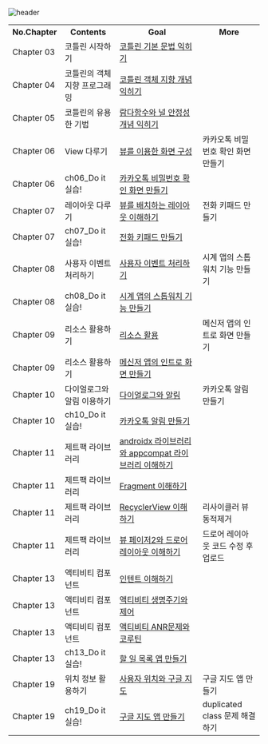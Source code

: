 
![header](https://capsule-render.vercel.app/api?type=Rounded&color=gradient&height=100&section=footer&text=2022-2%20Mobile%20App%20Programming&fontSize=30)

<table>
  <th> No.Chapter </th>
  <th> Contents </th>
  <th> Goal </th>
  <th> More </th>
  <tr>
    <td> Chapter 03 </td>
    <td> 
        코틀린 시작하기
    </td>
    <td> <a href="https://github.com/B-JayU/2022-2-Mobile-App-Programing/blob/afab8bc8c9d30f8cf3e7a65afc57be71ec014408/Kotlin%20%E1%84%86%E1%85%AE%E1%86%AB%E1%84%87%E1%85%A5%E1%86%B8%20%E1%84%8B%E1%85%B5%E1%84%85%E1%85%A9%E1%86%AB/ch03.%20%E1%84%8F%E1%85%A9%E1%84%90%E1%85%B3%E1%86%AF%E1%84%85%E1%85%B5%E1%86%AB%20%E1%84%89%E1%85%B5%E1%84%8C%E1%85%A1%E1%86%A8%E1%84%92%E1%85%A1%E1%84%80%E1%85%B5.pdf">코틀린 기본 문법 익히기 </td>
    <td></td>
  </tr>
  <tr>
    <td> Chapter 04 </td>
    <td> 
      코틀린의 객체 지향 프로그래밍
    </td>
    <td> <a href="https://github.com/B-JayU/2022-2-Mobile-App-Programing/blob/afab8bc8c9d30f8cf3e7a65afc57be71ec014408/Kotlin%20%E1%84%86%E1%85%AE%E1%86%AB%E1%84%87%E1%85%A5%E1%86%B8%20%E1%84%8B%E1%85%B5%E1%84%85%E1%85%A9%E1%86%AB/ch04.%20%E1%84%8F%E1%85%A9%E1%84%90%E1%85%B3%E1%86%AF%E1%84%85%E1%85%B5%E1%86%AB%20%E1%84%80%E1%85%A2%E1%86%A8%E1%84%8E%E1%85%A6%E1%84%8C%E1%85%B5%E1%84%92%E1%85%A3%E1%86%BC%20%E1%84%91%E1%85%B3%E1%84%85%E1%85%A9%E1%84%80%E1%85%B3%E1%84%85%E1%85%A2%E1%84%86%E1%85%B5%E1%86%BC.pdf">코틀린 객체 지향 개념 익히기</td>
    <td></td>
  </tr>
  <tr>
    <td> Chapter 05 </td>
    <td> 
      코틀린의 유용한 기법
    </td>
    <td> <a href="https://github.com/B-JayU/2022-2-Mobile-App-Programing/blob/afab8bc8c9d30f8cf3e7a65afc57be71ec014408/Kotlin%20%E1%84%86%E1%85%AE%E1%86%AB%E1%84%87%E1%85%A5%E1%86%B8%20%E1%84%8B%E1%85%B5%E1%84%85%E1%85%A9%E1%86%AB/ch05.%20%E1%84%8F%E1%85%A9%E1%84%90%E1%85%B3%E1%86%AF%E1%84%85%E1%85%B5%E1%86%AB%E1%84%8B%E1%85%B4%20%E1%84%8B%E1%85%B2%E1%84%8B%E1%85%AD%E1%86%BC%E1%84%92%E1%85%A1%E1%86%AB%20%E1%84%80%E1%85%B5%E1%84%87%E1%85%A5%E1%86%B8.pdf
">람다함수와 널 안정성 개념 익히기</td>
    <td></td>
  </tr>
  <tr>
    <td> Chapter 06 </td>
    <td> 
      View 다루기
    </td>
    <td> <a href="https://github.com/B-JayU/2022-2-Mobile-App-Programing/blob/a95bab3486b9445b4068d3ea7d0524e6a72226cf/CH06_View/%EB%B7%B0%EB%A5%BC%20%EC%9D%B4%EC%9A%A9%ED%95%9C%20%ED%99%94%EB%A9%B4%EA%B5%AC%EC%84%B1.md">뷰를 이용한 화면 구성 </td>
    <td> 카카오톡 비밀번호 확인 화면 만들기 </td>
  </tr>
  <tr>
    <td> Chapter 06 </td>
    <td> 
      ch06_Do it 실습!
    </td>
    <td> <a href="https://github.com/B-JayU/2022-2-Mobile-App-Programing/tree/main/CH06_View/kakao_password">카카오톡 비밀번호 확인 화면 만들기 </td>
    <td></td>
  </tr>
  <tr>
    <td> Chapter 07 </td>
    <td> 
      레이아웃 다루기
    </td>
    <td> <a href="https://github.com/B-JayU/2022-2-Mobile-App-Programing/blob/63b726e801297839029d0a9599d79c79697cbe61/CH07_Layout/%EB%A0%88%EC%9D%B4%EC%95%84%EC%9B%83.md">뷰를 배치하는 레이아웃 이해하기 </td>
    <td> 전화 키패드 만들기 </td>
  </tr>
  <tr>
    <td> Chapter 07 </td>
    <td> 
      ch07_Do it 실습!
    </td>
    <td> <a href="https://github.com/B-JayU/2022-2-Mobile-App-Programing/tree/main/CH07_Layout/%EC%A0%84%ED%99%94%20%ED%82%A4%ED%8C%A8%EB%93%9C%20%EB%A7%8C%EB%93%A4%EA%B8%B0">전화 키패드 만들기 </td>
    <td></td>
  </tr>
  <tr>
    <td> Chapter 08 </td>
    <td> 
      사용자 이벤트 처리하기
    </td>
    <td> <a href="https://github.com/B-JayU/2022-2-Mobile-App-Programing/blob/0921dc44c0fb97e574474975eedfba333a887ecd/CH08_%EC%82%AC%EC%9A%A9%EC%9E%90%20%EC%9D%B4%EB%B2%A4%ED%8A%B8%20%EC%B2%98%EB%A6%AC%ED%95%98%EA%B8%B0/%EC%82%AC%EC%9A%A9%EC%9E%90%20%EC%9D%B4%EB%B2%A4%ED%8A%B8.md"> 사용자 이벤트 처리하기 </td>
    <td> 시계 앱의 스톱워치 기능 만들기 </td>
  </tr>
  <tr>
    <td> Chapter 08 </td>
    <td> 
      ch08_Do it 실습!
    </td>
    <td> <a href="https://github.com/B-JayU/2022-2-Mobile-App-Programing/tree/main/CH08_%EC%82%AC%EC%9A%A9%EC%9E%90%20%EC%9D%B4%EB%B2%A4%ED%8A%B8%20%EC%B2%98%EB%A6%AC%ED%95%98%EA%B8%B0/%E1%84%89%E1%85%B5%E1%84%80%E1%85%A8%20%E1%84%8B%E1%85%A2%E1%86%B8%E1%84%8B%E1%85%B4%20%E1%84%89%E1%85%B3%E1%84%90%E1%85%A9%E1%86%B8%E1%84%8B%E1%85%AF%E1%84%8E%E1%85%B5%20%E1%84%80%E1%85%B5%E1%84%82%E1%85%B3%E1%86%BC%20%E1%84%86%E1%85%A1%E1%86%AB%E1%84%83%E1%85%B3%E1%86%AF%E1%84%80%E1%85%B5"> 시계 앱의 스톱워치 기능 만들기 </td>
    <td></td>
  </tr> 
  <tr>
    <td> Chapter 09 </td>
    <td> 
      리소스 활용하기
    </td>
    <td> <a href="https://github.com/B-JayU/2022-2-Mobile-App-Programing/blob/633b19d24250387b94fbcdec9619c9f42d817bf8/CH09_%EB%A6%AC%EC%86%8C%EC%8A%A4%20%ED%99%9C%EC%9A%A9%ED%95%98%EA%B8%B0/%EB%A6%AC%EC%86%8C%EC%8A%A4%20%ED%99%9C%EC%9A%A9.md"> 리소스 활용 </td>
    <td> 메신저 앱의 인트로 화면 만들기 </td>
  </tr>
  <tr>
    <td> Chapter 09 </td>
    <td> 
      리소스 활용하기
    </td>
    <td> <a href="https://github.com/B-JayU/2022-2-Mobile-App-Programing/tree/main/CH09_%EB%A6%AC%EC%86%8C%EC%8A%A4%20%ED%99%9C%EC%9A%A9%ED%95%98%EA%B8%B0/%E1%84%86%E1%85%A6%E1%84%89%E1%85%B5%E1%86%AB%E1%84%8C%E1%85%A5%20%E1%84%8B%E1%85%A2%E1%86%B8%E1%84%8B%E1%85%B4%20%E1%84%8B%E1%85%B5%E1%86%AB%E1%84%90%E1%85%B3%E1%84%85%E1%85%A9%20%E1%84%92%E1%85%AA%E1%84%86%E1%85%A7%E1%86%AB"> 메신저 앱의 인트로 화면 만들기 </td>
    <td> </td>
  </tr>
  <tr>
    <td> Chapter 10 </td>
    <td> 
      다이얼로그와 알림 이용하기
    </td>
    <td> <a href="https://github.com/B-JayU/2022-2-Mobile-App-Programing/blob/485d9b7ea72565699de761242295ef605a492dd7/CH10_%EB%8B%A4%EC%9D%B4%EC%96%BC%EB%A1%9C%EA%B7%B8%EC%99%80%20%EC%95%8C%EB%A6%BC%20%EC%9D%B4%EC%9A%A9%ED%95%98%EA%B8%B0/%EB%8B%A4%EC%9D%B4%EC%96%BC%EB%A1%9C%EA%B7%B8%EC%99%80%20%EC%95%8C%EB%A6%BC.md"> 다이얼로그와 알림 </td>
    <td> 카카오톡 알림 만들기 </td>
  </tr>
  <tr>
    <td> Chapter 10 </td>
    <td> 
      ch10_Do it 실습!
    </td>
    <td> <a href="https://github.com/B-JayU/2022-2-Mobile-App-Programing/tree/main/CH10_%EB%8B%A4%EC%9D%B4%EC%96%BC%EB%A1%9C%EA%B7%B8%EC%99%80%20%EC%95%8C%EB%A6%BC%20%EC%9D%B4%EC%9A%A9%ED%95%98%EA%B8%B0/%E1%84%8F%E1%85%A1%E1%84%8F%E1%85%A1%E1%84%8B%E1%85%A9%E1%84%90%E1%85%A9%E1%86%A8%20%E1%84%8B%E1%85%A1%E1%86%AF%E1%84%85%E1%85%B5%E1%86%B7%20%E1%84%86%E1%85%A1%E1%86%AB%E1%84%83%E1%85%B3%E1%86%AF%E1%84%80%E1%85%B5"> 카카오톡 알림 만들기 </td>
    <td> </td>
  </tr>
  <tr>
    <td> Chapter 11 </td>
    <td> 
      제트팩 라이브러리
    </td>
    <td> <a href="https://github.com/B-JayU/2022-2-Mobile-App-Programing/blob/2edef26ae8743e9fa040488edede3804717c08b3/CH11_%EC%A0%9C%ED%8A%B8%ED%8C%A9%20%EB%9D%BC%EC%9D%B4%EB%B8%8C%EB%9F%AC%EB%A6%AC/(1)%20Androidx%EC%99%80%20appcompat%20%EB%9D%BC%EC%9D%B4%EB%B8%8C%EB%9F%AC%EB%A6%AC%20%EC%9D%B4%ED%95%B4.md">androidx 라이브러리와 appcompat 라이브러리 이해하기 </td>
    <td></td>
  </tr>
  <tr>
    <td> Chapter 11 </td>
    <td> 
      제트팩 라이브러리
    </td>
    <td> <a href="https://github.com/B-JayU/2022-2-Mobile-App-Programing/blob/d5aa498026f40bccf7c62c843aadd4d922aad5bf/CH11_%EC%A0%9C%ED%8A%B8%ED%8C%A9%20%EB%9D%BC%EC%9D%B4%EB%B8%8C%EB%9F%AC%EB%A6%AC/(2)%20%ED%94%84%EB%9E%98%EA%B7%B8%EB%A8%BC%ED%8A%B8%20%EC%9D%B4%ED%95%B4%ED%95%98%EA%B8%B0.md">Fragment 이해하기 </td>
    <td></td>
  </tr>
  <tr>
    <td> Chapter 11 </td>
    <td> 
      제트팩 라이브러리
    </td>
    <td> <a href="https://github.com/B-JayU/2022-2-Mobile-App-Programing/blob/fa31cc95707c6ded8e2b57f4335c0b69135a3b55/CH11_%EC%A0%9C%ED%8A%B8%ED%8C%A9%20%EB%9D%BC%EC%9D%B4%EB%B8%8C%EB%9F%AC%EB%A6%AC/(3)%20%EB%A6%AC%EC%82%AC%EC%9D%B4%ED%81%B4%EB%9F%AC%20%EB%B7%B0%20%EC%9D%B4%ED%95%B4%ED%95%98%EA%B8%B0.md">RecyclerView 이해하기 </td>
    <td>리사이클러 뷰 동적제거</td>
  </tr>
  <tr>
    <td> Chapter 11 </td>
    <td> 
      제트팩 라이브러리
    </td>
    <td> <a href="https://github.com/B-JayU/2022-2-Mobile-App-Programing/blob/2d8f9e6bd9c6221f34364ac503564aa087e154e1/CH11_%EC%A0%9C%ED%8A%B8%ED%8C%A9%20%EB%9D%BC%EC%9D%B4%EB%B8%8C%EB%9F%AC%EB%A6%AC/(4)%20%EB%B7%B0%ED%8E%98%EC%9D%B4%EC%A0%802%EC%99%80%20%EB%93%9C%EB%A1%9C%EC%96%B4%EB%A0%88%EC%9D%B4%EC%95%84%EC%9B%83%20%EC%9D%B4%ED%95%B4%ED%95%98%EA%B8%B0.md">뷰 페이저2와 드로어레이아웃 이해하기</td>
    <td>드로어 레이아웃 코드 수정 후 업로드</td>
  </tr>
  <tr>
    <td> Chapter 13 </td>
    <td> 
      액티비티 컴포넌트
    </td>
    <td> <a href="https://github.com/B-JayU/2022-2-Mobile-App-Programing/blob/eb719f7d48fab783697186ad6848bd36b22723a5/CH13_%EC%95%A1%ED%8B%B0%EB%B9%84%ED%8B%B0%20%EC%BB%B4%ED%8F%AC%EB%84%8C%ED%8A%B8/%EC%9D%B8%ED%85%90%ED%8A%B8%20%EC%9D%B4%ED%95%B4%ED%95%98%EA%B8%B0(1).md">인텐트 이해하기</td>
    <td> </td>
  </tr>
  <tr>
    <td> Chapter 13 </td>
    <td> 
      액티비티 컴포넌트
    </td>
    <td> <a href="https://github.com/B-JayU/2022-2-Mobile-App-Programing/blob/6e116099391c0235fd2b7ece9fd128cde0fa3e29/CH13_%EC%95%A1%ED%8B%B0%EB%B9%84%ED%8B%B0%20%EC%BB%B4%ED%8F%AC%EB%84%8C%ED%8A%B8/%EC%95%A1%ED%8B%B0%EB%B9%84%ED%8B%B0%20%EC%83%9D%EB%AA%85%EC%A3%BC%EA%B8%B0%EC%99%80%20%EC%A0%9C%EC%96%B4.md">액티비티 생명주기와 제어</td>
    <td> </td>
  </tr>
  <tr>
    <td> Chapter 13 </td>
    <td> 
      액티비티 컴포넌트
    </td>
    <td> <a href="https://github.com/B-JayU/2022-2-Mobile-App-Programing/blob/78e63dc9fe397454a1429fe659d11df6de102d9a/CH13_%EC%95%A1%ED%8B%B0%EB%B9%84%ED%8B%B0%20%EC%BB%B4%ED%8F%AC%EB%84%8C%ED%8A%B8/%EC%95%A1%ED%8B%B0%EB%B9%84%ED%8B%B0%20ANR%20%EB%AC%B8%EC%A0%9C%EC%99%80%20%EC%BD%94%EB%A3%A8%ED%8B%B4.md">액티비티 ANR문제와 코루틴</td>
    <td> </td>
  </tr>
  <tr>
    <td> Chapter 13 </td>
    <td> 
      ch13_Do it 실습!
    </td>
    <td> <a href="https://github.com/B-JayU/2022-2-Mobile-App-Programing/tree/main/CH13_%EC%95%A1%ED%8B%B0%EB%B9%84%ED%8B%B0%20%EC%BB%B4%ED%8F%AC%EB%84%8C%ED%8A%B8/%E1%84%92%E1%85%A1%E1%86%AF%20%E1%84%8B%E1%85%B5%E1%86%AF%20%E1%84%86%E1%85%A9%E1%86%A8%E1%84%85%E1%85%A9%E1%86%A8%20%E1%84%8B%E1%85%A2%E1%86%B8%20%E1%84%86%E1%85%A1%E1%86%AB%E1%84%83%E1%85%B3%E1%86%AF%E1%84%80%E1%85%B5d">할 일 목록 앱 만들기</td>
    <td> </td>
  </tr>
  <tr>
    <td> Chapter 19 </td>
    <td> 
      위치 정보 활용하기
    </td>
    <td> <a href="https://github.com/B-JayU/2022-2-Mobile-App-Programing/blob/212f75aaf42eb2a636512886ce43e584657de1a0/CH13_%EC%95%A1%ED%8B%B0%EB%B9%84%ED%8B%B0%20%EC%BB%B4%ED%8F%AC%EB%84%8C%ED%8A%B8/%EC%9C%84%EC%B9%98%20%EC%A0%95%EB%B3%B4%20%ED%99%9C%EC%9A%A9%ED%95%98%EA%B8%B0.md">사용자 위치와 구글 지도</td>
    <td> 구글 지도 앱 만들기 </td>
  </tr>
  <tr>
    <td> Chapter 19 </td>
    <td> 
      ch19_Do it 실습!
    </td>
    <td> <a href="https://github.com/B-JayU/2022-2-Mobile-App-Programing/tree/main/CH19_%E1%84%8B%E1%85%B1%E1%84%8E%E1%85%B5%20%E1%84%8C%E1%85%A5%E1%86%BC%E1%84%87%E1%85%A9%20%E1%84%92%E1%85%AA%E1%86%AF%E1%84%8B%E1%85%AD%E1%86%BC%E1%84%92%E1%85%A1%E1%84%80%E1%85%B5"> 구글 지도 앱 만들기 </td>
    <td> duplicated class 문제 해결하기 </td>
  </tr>
</table>


